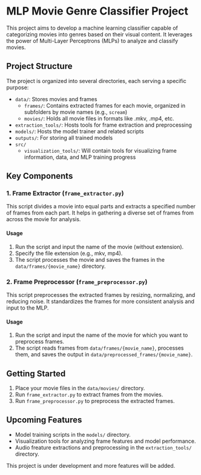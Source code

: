 # MLP Movie Genre Classifier Project

This project aims to develop a machine learning classifier capable of categorizing movies into genres based on their visual content. It leverages the power of Multi-Layer Perceptrons (MLPs) to analyze and classify movies.

## Project Structure

The project is organized into several directories, each serving a specific purpose:

- `data/`: Stores movies and frames
  - `frames/`: Contains extracted frames for each movie, organized in subfolders by movie names (e.g., `scream`)
  - `movies/`: Holds all movie files in formats like .mkv, .mp4, etc.
- `extraction_tools/`: Hosts tools for frame extraction and preprocessing
- `models/`: Hosts the model trainer and related scripts
- `outputs/`: For storing all trained models
- `src/`
  - `visualization_tools/`: Will contain tools for visualizing frame information, data, and MLP training progress

## Key Components

### 1. Frame Extractor (`frame_extractor.py`)

This script divides a movie into equal parts and extracts a specified number of frames from each part. It helps in gathering a diverse set of frames from across the movie for analysis.

#### Usage

1. Run the script and input the name of the movie (without extension).
2. Specify the file extension (e.g., mkv, mp4).
3. The script processes the movie and saves the frames in the `data/frames/{movie_name}` directory.

### 2. Frame Preprocessor (`frame_preprocessor.py`)

This script preprocesses the extracted frames by resizing, normalizing, and reducing noise. It standardizes the frames for more consistent analysis and input to the MLP.

#### Usage

1. Run the script and input the name of the movie for which you want to preprocess frames.
2. The script reads frames from `data/frames/{movie_name}`, processes them, and saves the output in `data/preprocessed_frames/{movie_name}`.

## Getting Started

1. Place your movie files in the `data/movies/` directory.
2. Run `frame_extractor.py` to extract frames from the movies.
3. Run `frame_preprocessor.py` to preprocess the extracted frames.

## Upcoming Features

- Model training scripts in the `models/` directory.
- Visualization tools for analyzing frame features and model performance.
- Audio freature extractions and preprocessing in the `extraction_tools/` directory.

This project is under development and more features will be added.
